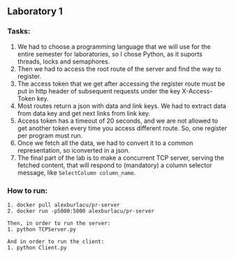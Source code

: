 ## Laboratory 1
### Tasks:
1. We had to choose a programming language that we will use for the entire semester for laboratories, so I chose Python, as it suports threads, locks and semaphores.
2. Then we had to access the root route of the server and find the way to register.
3. The access token that we get after accessing the register route must be put in http header of subsequent requests under the key X-Access-Token key.
4. Most routes return a json with data and link keys. We had to extract data from data key and get next links from link key.
5. Access token has a timeout of 20 seconds, and we are not allowed to get another token every time you access different route. So, one register per program must run.
6. Once we fetch all the data, we had to convert it to a common representation, so iconverted in a json.
10. The final part of the lab is to make a concurrent TCP server, serving the fetched content, that will respond to (mandatory) a column selector message, like `SelectColumn column_name`.

### How to run:
```
1. docker pull alexburlacu/pr-server
2. docker run -p5000:5000 alexburlacu/pr-server

Then, in order to run the server:
1. python TCPServer.py

And in order to run the client:
1. python Client.py

```

